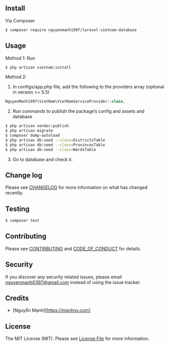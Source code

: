 ## Install

Via Composer

``` bash
$ composer require nguyenmanh1997/laravel-vietnam-database
```

## Usage

Method 1: Run

``` bash
$ php artisan vietnam:install
```

Method 2:

1. In configs/app.php file, add the following to the providers array (optional in version >= 5.5)
``` php
NguyenManh1997\VietNam\VietNamServiceProvider::class,
```


2. Run commands to publish the package’s config and assets and database
``` bash
$ php artisan vendor:publish
$ php artisan migrate
$ composer dump-autoload
$ php artisan db:seed --class=DistrictsTable
$ php artisan db:seed --class=ProvincesTable
$ php artisan db:seed --class=WardsTable
```

3. Go to  database and check it. 


## Change log

Please see [CHANGELOG](CHANGELOG.md) for more information on what has changed recently.

## Testing

``` bash
$ composer test
```

## Contributing

Please see [CONTRIBUTING](CONTRIBUTING.md) and [CODE_OF_CONDUCT](CODE_OF_CONDUCT.md) for details.

## Security

If you discover any security related issues, please email nguyenmanh0397@gmail.com instead of using the issue tracker.

## Credits

- [Nguyễn Mạnh][https://manhnv.com]

## License

The MIT License (MIT). Please see [License File](LICENSE.md) for more information.
